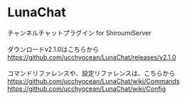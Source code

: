 LunaChat
========

チャンネルチャットプラグイン for ShiroumiServer<br />
<br />
ダウンロードv2.1.0はこちらから<br />
https://github.com/ucchyocean/LunaChat/releases/v2.1.0<br />
<br />
コマンドリファレンスや、設定リファレンスは、こちらから<br />
https://github.com/ucchyocean/LunaChat/wiki/Commands<br />
https://github.com/ucchyocean/LunaChat/wiki/Config<br />
